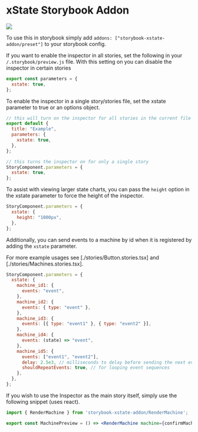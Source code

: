 # xState Storybook Addon

![](./preview.png)

To use this in storybook simply add `addons: ["storybook-xstate-addon/preset"]` to your storybook config.

If you want to enable the inspector in all stories, set the following in your `/.storybook/preview.js` file. With this setting on you can disable the inspector in certain stories

```js
export const parameters = {
  xstate: true,
};
```

To enable the inspector in a single story/stories file, set the xstate parameter to true or an options object.

```jsx
// this will turn on the inspector for all stories in the current file
export default {
  title: "Example",
  parameters: {
    xstate: true,
  },
};

// this turns the inspector on for only a single story
StoryComponent.parameters = {
  xstate: true,
};
```

To assist with viewing larger state charts, you can pass the `height` option in the xstate parameter to force the height of the inspector.

```js
StoryComponent.parameters = {
  xstate: {
    height: "1000px",
  },
};
```

Additionally, you can send events to a machine by id when it is registered by adding the `xstate` parameter.

For more example usages see [./stories/Button.stories.tsx] and [./stories/Machines.stories.tsx].

```jsx
StoryComponent.parameters = {
  xstate: {
    machine_id1: {
      events: "event",
    },
    machine_id2: {
      events: { type: "event" },
    },
    machine_id3: {
      events: [{ type: "event1" }, { type: "event2" }],
    },
    machine_id4: {
      events: (state) => "event",
    },
    machine_id5: {
      events: ["event1", "event2"],
      delay: 2.5e3, // milliseconds to delay before sending the next event
      shouldRepeatEvents: true, // for looping event sequences
    },
  },
};
```

If you wish to use the Inspector as the main story itself, simply use the following snippet (uses react).

```jsx
import { RenderMachine } from 'storybook-xstate-addon/RenderMachine';

export const MachinePreview = () => <RenderMachine machine={confirmMachine} options={...optionsToUseMachine} events={[...events]} />;
```
